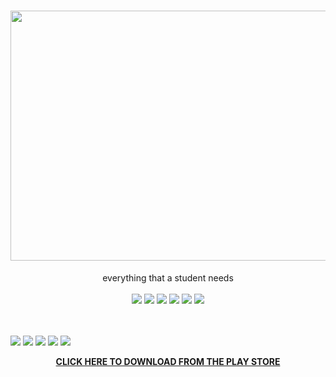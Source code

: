 <h1 align="center"> <img src="https://github.com/cmcodes1/Studify/blob/master/presentation/feature_graphic.PNG" width="800" height="400"> </h1>
<p align="center">
  everything that a student needs <br/> <br/>
  <img src="https://img.shields.io/badge/Platform-Android-brightgreen.svg" />
  <img src="https://img.shields.io/badge/Version-2.0-green.svg" />
  <img src="https://img.shields.io/badge/App_Size-26_MB-orange.svg" />
  <img src="https://img.shields.io/badge/Editor-VS_Code-0078d7.svg" />
  <img src="https://img.shields.io/badge/Framework-React_Native-61dbfb.svg" />
  <img src="https://img.shields.io/badge/Language-JavaScript-f0db4f.svg" /> <br/> <br/> <br/>
</p>
<p>
  <img src="https://github.com/cmcodes1/Studify/blob/master/presentation/Profile.png" />
  <img src="https://github.com/cmcodes1/Studify/blob/master/presentation/Attendance.png" />
  <img src="https://github.com/cmcodes1/Studify/blob/master/presentation/Time%20Table.png" />
  <img src="https://github.com/cmcodes1/Studify/blob/master/presentation/To%20Do%20List.png" />
  <img src="https://github.com/cmcodes1/Studify/blob/master/presentation/Subjects.png" /> <br/>
</p>
<p align="center"><b><a href="https://play.google.com/store/apps/details?id=com.cmcodes.studify">CLICK HERE TO DOWNLOAD FROM THE PLAY STORE</a></b></p>
